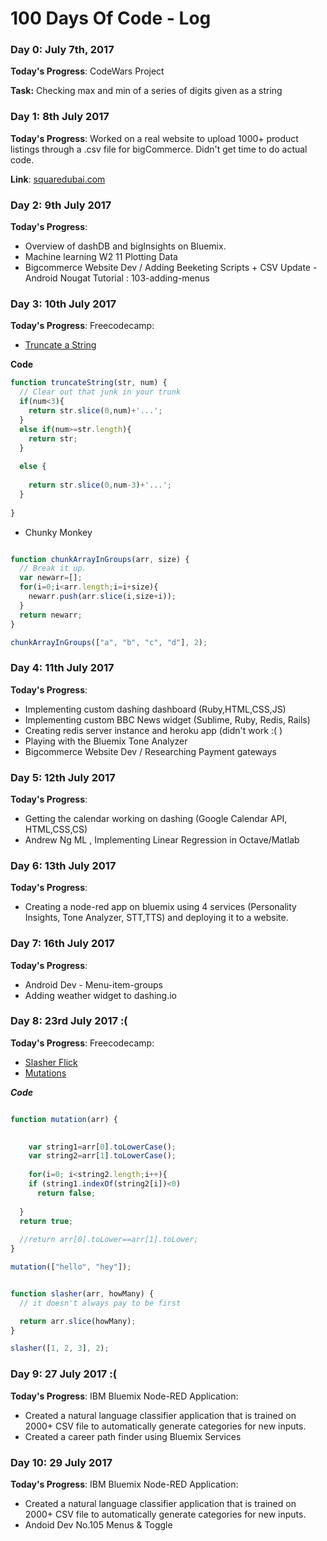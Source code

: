 # 100 Days Of Code - Log

### Day 0: July 7th, 2017

**Today's Progress**: CodeWars Project

**Task:** Checking max and min of a series of digits given as a string


### Day 1: 8th July 2017

**Today's Progress**: Worked on a real website to upload 1000+ product listings through a .csv file for bigCommerce. Didn't get time to do actual code. 

**Link**: [squaredubai.com](squaredubai.com)

### Day 2: 9th July 2017

**Today's Progress**: 
- Overview of dashDB and bigInsights on Bluemix.
- Machine learning W2 11 Plotting Data
- Bigcommerce Website Dev / Adding Beeketing Scripts + CSV Update
-Android Nougat Tutorial : 103-adding-menus

### Day 3: 10th July 2017

**Today's Progress**: 
Freecodecamp:
- [Truncate a String](https://www.freecodecamp.org/challenges/truncate-a-string)

**Code**
```javascript
function truncateString(str, num) {
  // Clear out that junk in your trunk
  if(num<3){
    return str.slice(0,num)+'...';  
  }
  else if(num>=str.length){
    return str;
  }
  
  else {
    
    return str.slice(0,num-3)+'...';
  }
  
}
```
- Chunky Monkey
```javascript

function chunkArrayInGroups(arr, size) {
  // Break it up.
  var newarr=[];
  for(i=0;i<arr.length;i=i+size){
    newarr.push(arr.slice(i,size+i));  
  }
  return newarr;
}

chunkArrayInGroups(["a", "b", "c", "d"], 2);
```

### Day 4: 11th July 2017

**Today's Progress**: 
- Implementing custom dashing dashboard (Ruby,HTML,CSS,JS)
- Implementing custom BBC News widget (Sublime, Ruby, Redis, Rails)
- Creating redis server instance and heroku app (didn't work :( )
- Playing with the Bluemix Tone Analyzer 
- Bigcommerce Website Dev / Researching Payment gateways 

### Day 5: 12th July 2017

**Today's Progress**: 
- Getting the calendar working on dashing (Google Calendar API, HTML,CSS,CS)
- Andrew Ng ML , Implementing Linear Regression in Octave/Matlab

### Day 6: 13th July 2017

**Today's Progress**: 
- Creating a node-red app on bluemix using 4 services (Personality Insights, Tone Analyzer, STT,TTS) and deploying it to a website.


### Day 7: 16th July 2017

**Today's Progress**: 
- Android Dev - Menu-item-groups
- Adding weather widget to dashing.io 

### Day 8: 23rd July 2017 :(

**Today's Progress**:
Freecodecamp:
- [Slasher Flick](https://www.freecodecamp.org/challenges/slasher-flick)
- [Mutations](https://www.freecodecamp.org/challenges/mutations)

***Code***
```javascript

function mutation(arr) {
  

    var string1=arr[0].toLowerCase();
    var string2=arr[1].toLowerCase();
  
    for(i=0; i<string2.length;i++){
    if (string1.indexOf(string2[i])<0)
      return false;
    
  }
  return true;
    
  //return arr[0].toLower==arr[1].toLower;
}

mutation(["hello", "hey"]);

```
```javascript

function slasher(arr, howMany) {
  // it doesn't always pay to be first

  return arr.slice(howMany);
}

slasher([1, 2, 3], 2);
```
### Day 9: 27 July 2017 :(

**Today's Progress**:
IBM Bluemix Node-RED Application:
- Created a natural language classifier application that is trained on 2000+ CSV file to automatically generate categories for new inputs. 
- Created a career path finder using Bluemix Services

### Day 10: 29 July 2017 

**Today's Progress**:
IBM Bluemix Node-RED Application:
- Created a natural language classifier application that is trained on 2000+ CSV file to automatically generate categories for new inputs. 
- Andoid Dev No.105 Menus & Toggle
